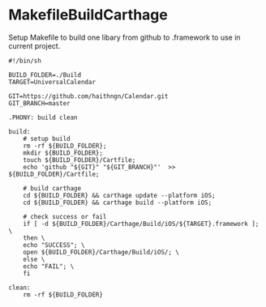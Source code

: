 # MakefileBuildCarthage
Setup Makefile to build one libary from github to .framework to use in current project.

```script
#!/bin/sh

BUILD_FOLDER=./Build
TARGET=UniversalCalendar

GIT=https://github.com/haithngn/Calendar.git
GIT_BRANCH=master

.PHONY: build clean

build:
	# setup build
	rm -rf ${BUILD_FOLDER};
	mkdir ${BUILD_FOLDER};
	touch ${BUILD_FOLDER}/Cartfile;
	echo 'github "${GIT}" "${GIT_BRANCH}"'  >> ${BUILD_FOLDER}/Cartfile;
	
	# build carthage
	cd ${BUILD_FOLDER} && carthage update --platform iOS;
	cd ${BUILD_FOLDER} && carthage build --platform iOS;
	
	# check success or fail
	if [ -d ${BUILD_FOLDER}/Carthage/Build/iOS/${TARGET}.framework ]; \
	then \
	echo "SUCCESS"; \
	open ${BUILD_FOLDER}/Carthage/Build/iOS/; \
	else \
	echo "FAIL"; \
	fi

clean:
	rm -rf ${BUILD_FOLDER}
```
